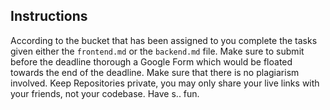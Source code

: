 ## Instructions
According to the bucket that has been assigned to you complete the tasks given either the `frontend.md` or the `backend.md` file. Make sure to submit before the deadline thorough a Google Form which would be floated towards the end of the deadline. Make sure that there is no plagiarism involved. Keep Repositories private, you may only share your live links with your friends, not your codebase. Have s.. fun.
